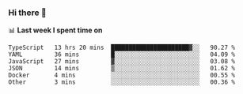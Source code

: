 ### Hi there 👋

<!--
**DBvc/DBvc** is a ✨ _special_ ✨ repository because its `README.md` (this file) appears on your GitHub profile.

Here are some ideas to get you started:

- 🔭 I’m currently working on ...
- 🌱 I’m currently learning ...
- 👯 I’m looking to collaborate on ...
- 🤔 I’m looking for help with ...
- 💬 Ask me about ...
- 📫 How to reach me: ...
- 😄 Pronouns: ...
- ⚡ Fun fact: ...
-->

📊 **Last week I spent time on**
<!--START_SECTION:waka-->

```text
TypeScript   13 hrs 20 mins  ██████████████████████▓░░   90.27 %
YAML         36 mins         █░░░░░░░░░░░░░░░░░░░░░░░░   04.09 %
JavaScript   27 mins         ▓░░░░░░░░░░░░░░░░░░░░░░░░   03.08 %
JSON         14 mins         ▒░░░░░░░░░░░░░░░░░░░░░░░░   01.62 %
Docker       4 mins          ░░░░░░░░░░░░░░░░░░░░░░░░░   00.55 %
Other        3 mins          ░░░░░░░░░░░░░░░░░░░░░░░░░   00.36 %
```

<!--END_SECTION:waka-->
